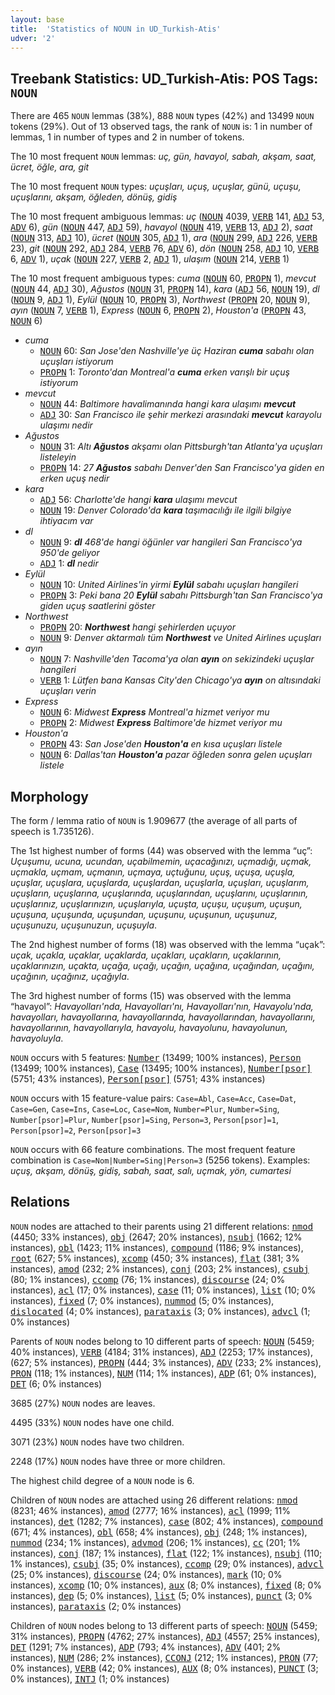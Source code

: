 ```yaml
---
layout: base
title:  'Statistics of NOUN in UD_Turkish-Atis'
udver: '2'
---
```


## Treebank Statistics: UD_Turkish-Atis: POS Tags: `NOUN`

There are 465 `NOUN` lemmas (38%), 888 `NOUN` types (42%) and 13499 `NOUN` tokens (29%).
Out of 13 observed tags, the rank of `NOUN` is: 1 in number of lemmas, 1 in number of types and 2 in number of tokens.

The 10 most frequent `NOUN` lemmas: <em>uç, gün, havayol, sabah, akşam, saat, ücret, öğle, ara, git</em>

The 10 most frequent `NOUN` types:  <em>uçuşları, uçuş, uçuşlar, günü, uçuşu, uçuşlarını, akşam, öğleden, dönüş, gidiş</em>

The 10 most frequent ambiguous lemmas: <em>uç</em> (<tt><a href="tr_atis-pos-NOUN.html">NOUN</a></tt> 4039, <tt><a href="tr_atis-pos-VERB.html">VERB</a></tt> 141, <tt><a href="tr_atis-pos-ADJ.html">ADJ</a></tt> 53, <tt><a href="tr_atis-pos-ADV.html">ADV</a></tt> 6), <em>gün</em> (<tt><a href="tr_atis-pos-NOUN.html">NOUN</a></tt> 447, <tt><a href="tr_atis-pos-ADJ.html">ADJ</a></tt> 59), <em>havayol</em> (<tt><a href="tr_atis-pos-NOUN.html">NOUN</a></tt> 419, <tt><a href="tr_atis-pos-VERB.html">VERB</a></tt> 13, <tt><a href="tr_atis-pos-ADJ.html">ADJ</a></tt> 2), <em>saat</em> (<tt><a href="tr_atis-pos-NOUN.html">NOUN</a></tt> 313, <tt><a href="tr_atis-pos-ADJ.html">ADJ</a></tt> 10), <em>ücret</em> (<tt><a href="tr_atis-pos-NOUN.html">NOUN</a></tt> 305, <tt><a href="tr_atis-pos-ADJ.html">ADJ</a></tt> 1), <em>ara</em> (<tt><a href="tr_atis-pos-NOUN.html">NOUN</a></tt> 299, <tt><a href="tr_atis-pos-ADJ.html">ADJ</a></tt> 226, <tt><a href="tr_atis-pos-VERB.html">VERB</a></tt> 23), <em>git</em> (<tt><a href="tr_atis-pos-NOUN.html">NOUN</a></tt> 292, <tt><a href="tr_atis-pos-ADJ.html">ADJ</a></tt> 284, <tt><a href="tr_atis-pos-VERB.html">VERB</a></tt> 76, <tt><a href="tr_atis-pos-ADV.html">ADV</a></tt> 6), <em>dön</em> (<tt><a href="tr_atis-pos-NOUN.html">NOUN</a></tt> 258, <tt><a href="tr_atis-pos-ADJ.html">ADJ</a></tt> 10, <tt><a href="tr_atis-pos-VERB.html">VERB</a></tt> 6, <tt><a href="tr_atis-pos-ADV.html">ADV</a></tt> 1), <em>uçak</em> (<tt><a href="tr_atis-pos-NOUN.html">NOUN</a></tt> 227, <tt><a href="tr_atis-pos-VERB.html">VERB</a></tt> 2, <tt><a href="tr_atis-pos-ADJ.html">ADJ</a></tt> 1), <em>ulaşım</em> (<tt><a href="tr_atis-pos-NOUN.html">NOUN</a></tt> 214, <tt><a href="tr_atis-pos-VERB.html">VERB</a></tt> 1)

The 10 most frequent ambiguous types:  <em>cuma</em> (<tt><a href="tr_atis-pos-NOUN.html">NOUN</a></tt> 60, <tt><a href="tr_atis-pos-PROPN.html">PROPN</a></tt> 1), <em>mevcut</em> (<tt><a href="tr_atis-pos-NOUN.html">NOUN</a></tt> 44, <tt><a href="tr_atis-pos-ADJ.html">ADJ</a></tt> 30), <em>Ağustos</em> (<tt><a href="tr_atis-pos-NOUN.html">NOUN</a></tt> 31, <tt><a href="tr_atis-pos-PROPN.html">PROPN</a></tt> 14), <em>kara</em> (<tt><a href="tr_atis-pos-ADJ.html">ADJ</a></tt> 56, <tt><a href="tr_atis-pos-NOUN.html">NOUN</a></tt> 19), <em>dl</em> (<tt><a href="tr_atis-pos-NOUN.html">NOUN</a></tt> 9, <tt><a href="tr_atis-pos-ADJ.html">ADJ</a></tt> 1), <em>Eylül</em> (<tt><a href="tr_atis-pos-NOUN.html">NOUN</a></tt> 10, <tt><a href="tr_atis-pos-PROPN.html">PROPN</a></tt> 3), <em>Northwest</em> (<tt><a href="tr_atis-pos-PROPN.html">PROPN</a></tt> 20, <tt><a href="tr_atis-pos-NOUN.html">NOUN</a></tt> 9), <em>ayın</em> (<tt><a href="tr_atis-pos-NOUN.html">NOUN</a></tt> 7, <tt><a href="tr_atis-pos-VERB.html">VERB</a></tt> 1), <em>Express</em> (<tt><a href="tr_atis-pos-NOUN.html">NOUN</a></tt> 6, <tt><a href="tr_atis-pos-PROPN.html">PROPN</a></tt> 2), <em>Houston'a</em> (<tt><a href="tr_atis-pos-PROPN.html">PROPN</a></tt> 43, <tt><a href="tr_atis-pos-NOUN.html">NOUN</a></tt> 6)


* <em>cuma</em>
  * <tt><a href="tr_atis-pos-NOUN.html">NOUN</a></tt> 60: <em>San Jose'den Nashville'ye üç Haziran <b>cuma</b> sabahı olan uçuşları istiyorum</em>
  * <tt><a href="tr_atis-pos-PROPN.html">PROPN</a></tt> 1: <em>Toronto'dan Montreal'a <b>cuma</b> erken varışlı bir uçuş istiyorum</em>
* <em>mevcut</em>
  * <tt><a href="tr_atis-pos-NOUN.html">NOUN</a></tt> 44: <em>Baltimore havalimanında hangi kara ulaşımı <b>mevcut</b></em>
  * <tt><a href="tr_atis-pos-ADJ.html">ADJ</a></tt> 30: <em>San Francisco ile şehir merkezi arasındaki <b>mevcut</b> karayolu ulaşımı nedir</em>
* <em>Ağustos</em>
  * <tt><a href="tr_atis-pos-NOUN.html">NOUN</a></tt> 31: <em>Altı <b>Ağustos</b> akşamı olan Pittsburgh'tan Atlanta'ya uçuşları listeleyin</em>
  * <tt><a href="tr_atis-pos-PROPN.html">PROPN</a></tt> 14: <em>27 <b>Ağustos</b> sabahı Denver'den San Francisco'ya giden en erken uçuş nedir</em>
* <em>kara</em>
  * <tt><a href="tr_atis-pos-ADJ.html">ADJ</a></tt> 56: <em>Charlotte'de hangi <b>kara</b> ulaşımı mevcut</em>
  * <tt><a href="tr_atis-pos-NOUN.html">NOUN</a></tt> 19: <em>Denver Colorado'da <b>kara</b> taşımacılığı ile ilgili bilgiye ihtiyacım var</em>
* <em>dl</em>
  * <tt><a href="tr_atis-pos-NOUN.html">NOUN</a></tt> 9: <em><b>dl</b> 468'de hangi öğünler var hangileri San Francisco'ya 950'de geliyor</em>
  * <tt><a href="tr_atis-pos-ADJ.html">ADJ</a></tt> 1: <em><b>dl</b> nedir</em>
* <em>Eylül</em>
  * <tt><a href="tr_atis-pos-NOUN.html">NOUN</a></tt> 10: <em>United Airlines'in yirmi <b>Eylül</b> sabahı uçuşları hangileri</em>
  * <tt><a href="tr_atis-pos-PROPN.html">PROPN</a></tt> 3: <em>Peki bana 20 <b>Eylül</b> sabahı Pittsburgh'tan San Francisco'ya giden uçuş saatlerini göster</em>
* <em>Northwest</em>
  * <tt><a href="tr_atis-pos-PROPN.html">PROPN</a></tt> 20: <em><b>Northwest</b> hangi şehirlerden uçuyor</em>
  * <tt><a href="tr_atis-pos-NOUN.html">NOUN</a></tt> 9: <em>Denver aktarmalı tüm <b>Northwest</b> ve United Airlines uçuşları</em>
* <em>ayın</em>
  * <tt><a href="tr_atis-pos-NOUN.html">NOUN</a></tt> 7: <em>Nashville'den Tacoma'ya olan <b>ayın</b> on sekizindeki uçuşlar hangileri</em>
  * <tt><a href="tr_atis-pos-VERB.html">VERB</a></tt> 1: <em>Lütfen bana Kansas City'den Chicago'ya <b>ayın</b> on altısındaki uçuşları verin</em>
* <em>Express</em>
  * <tt><a href="tr_atis-pos-NOUN.html">NOUN</a></tt> 6: <em>Midwest <b>Express</b> Montreal'a hizmet veriyor mu</em>
  * <tt><a href="tr_atis-pos-PROPN.html">PROPN</a></tt> 2: <em>Midwest <b>Express</b> Baltimore'de hizmet veriyor mu</em>
* <em>Houston'a</em>
  * <tt><a href="tr_atis-pos-PROPN.html">PROPN</a></tt> 43: <em>San Jose'den <b>Houston'a</b> en kısa uçuşları listele</em>
  * <tt><a href="tr_atis-pos-NOUN.html">NOUN</a></tt> 6: <em>Dallas'tan <b>Houston'a</b> pazar öğleden sonra gelen uçuşları listele</em>

## Morphology

The form / lemma ratio of `NOUN` is 1.909677 (the average of all parts of speech is 1.735126).

The 1st highest number of forms (44) was observed with the lemma “uç”: <em>Uçuşumu, ucuna, ucundan, uçabilmemin, uçacağınızı, uçmadığı, uçmak, uçmakla, uçmam, uçmanın, uçmaya, uçtuğunu, uçuş, uçuşa, uçuşla, uçuşlar, uçuşlara, uçuşlarda, uçuşlardan, uçuşlarla, uçuşları, uçuşlarım, uçuşların, uçuşlarına, uçuşlarında, uçuşlarından, uçuşlarını, uçuşlarının, uçuşlarınız, uçuşlarınızın, uçuşlarıyla, uçuşta, uçuşu, uçuşum, uçuşun, uçuşuna, uçuşunda, uçuşundan, uçuşunu, uçuşunun, uçuşunuz, uçuşunuzu, uçuşunuzun, uçuşuyla</em>.

The 2nd highest number of forms (18) was observed with the lemma “uçak”: <em>uçak, uçakla, uçaklar, uçaklarda, uçakları, uçakların, uçaklarının, uçaklarınızın, uçakta, uçağa, uçağı, uçağın, uçağına, uçağından, uçağını, uçağının, uçağınız, uçağıyla</em>.

The 3rd highest number of forms (15) was observed with the lemma “havayol”: <em>Havayolları'nda, Havayolları'nı, Havayolları'nın, Havayolu'nda, havayolları, havayollarına, havayollarında, havayollarından, havayollarını, havayollarının, havayollarıyla, havayolu, havayolunu, havayolunun, havayoluyla</em>.

`NOUN` occurs with 5 features: <tt><a href="tr_atis-feat-Number.html">Number</a></tt> (13499; 100% instances), <tt><a href="tr_atis-feat-Person.html">Person</a></tt> (13499; 100% instances), <tt><a href="tr_atis-feat-Case.html">Case</a></tt> (13495; 100% instances), <tt><a href="tr_atis-feat-Number-psor.html">Number[psor]</a></tt> (5751; 43% instances), <tt><a href="tr_atis-feat-Person-psor.html">Person[psor]</a></tt> (5751; 43% instances)

`NOUN` occurs with 15 feature-value pairs: `Case=Abl`, `Case=Acc`, `Case=Dat`, `Case=Gen`, `Case=Ins`, `Case=Loc`, `Case=Nom`, `Number=Plur`, `Number=Sing`, `Number[psor]=Plur`, `Number[psor]=Sing`, `Person=3`, `Person[psor]=1`, `Person[psor]=2`, `Person[psor]=3`

`NOUN` occurs with 66 feature combinations.
The most frequent feature combination is `Case=Nom|Number=Sing|Person=3` (5256 tokens).
Examples: <em>uçuş, akşam, dönüş, gidiş, sabah, saat, salı, uçmak, yön, cumartesi</em>


## Relations

`NOUN` nodes are attached to their parents using 21 different relations: <tt><a href="tr_atis-dep-nmod.html">nmod</a></tt> (4450; 33% instances), <tt><a href="tr_atis-dep-obj.html">obj</a></tt> (2647; 20% instances), <tt><a href="tr_atis-dep-nsubj.html">nsubj</a></tt> (1662; 12% instances), <tt><a href="tr_atis-dep-obl.html">obl</a></tt> (1423; 11% instances), <tt><a href="tr_atis-dep-compound.html">compound</a></tt> (1186; 9% instances), <tt><a href="tr_atis-dep-root.html">root</a></tt> (627; 5% instances), <tt><a href="tr_atis-dep-xcomp.html">xcomp</a></tt> (450; 3% instances), <tt><a href="tr_atis-dep-flat.html">flat</a></tt> (381; 3% instances), <tt><a href="tr_atis-dep-amod.html">amod</a></tt> (232; 2% instances), <tt><a href="tr_atis-dep-conj.html">conj</a></tt> (203; 2% instances), <tt><a href="tr_atis-dep-csubj.html">csubj</a></tt> (80; 1% instances), <tt><a href="tr_atis-dep-ccomp.html">ccomp</a></tt> (76; 1% instances), <tt><a href="tr_atis-dep-discourse.html">discourse</a></tt> (24; 0% instances), <tt><a href="tr_atis-dep-acl.html">acl</a></tt> (17; 0% instances), <tt><a href="tr_atis-dep-case.html">case</a></tt> (11; 0% instances), <tt><a href="tr_atis-dep-list.html">list</a></tt> (10; 0% instances), <tt><a href="tr_atis-dep-fixed.html">fixed</a></tt> (7; 0% instances), <tt><a href="tr_atis-dep-nummod.html">nummod</a></tt> (5; 0% instances), <tt><a href="tr_atis-dep-dislocated.html">dislocated</a></tt> (4; 0% instances), <tt><a href="tr_atis-dep-parataxis.html">parataxis</a></tt> (3; 0% instances), <tt><a href="tr_atis-dep-advcl.html">advcl</a></tt> (1; 0% instances)

Parents of `NOUN` nodes belong to 10 different parts of speech: <tt><a href="tr_atis-pos-NOUN.html">NOUN</a></tt> (5459; 40% instances), <tt><a href="tr_atis-pos-VERB.html">VERB</a></tt> (4184; 31% instances), <tt><a href="tr_atis-pos-ADJ.html">ADJ</a></tt> (2253; 17% instances),  (627; 5% instances), <tt><a href="tr_atis-pos-PROPN.html">PROPN</a></tt> (444; 3% instances), <tt><a href="tr_atis-pos-ADV.html">ADV</a></tt> (233; 2% instances), <tt><a href="tr_atis-pos-PRON.html">PRON</a></tt> (118; 1% instances), <tt><a href="tr_atis-pos-NUM.html">NUM</a></tt> (114; 1% instances), <tt><a href="tr_atis-pos-ADP.html">ADP</a></tt> (61; 0% instances), <tt><a href="tr_atis-pos-DET.html">DET</a></tt> (6; 0% instances)

3685 (27%) `NOUN` nodes are leaves.

4495 (33%) `NOUN` nodes have one child.

3071 (23%) `NOUN` nodes have two children.

2248 (17%) `NOUN` nodes have three or more children.

The highest child degree of a `NOUN` node is 6.

Children of `NOUN` nodes are attached using 26 different relations: <tt><a href="tr_atis-dep-nmod.html">nmod</a></tt> (8231; 46% instances), <tt><a href="tr_atis-dep-amod.html">amod</a></tt> (2777; 16% instances), <tt><a href="tr_atis-dep-acl.html">acl</a></tt> (1999; 11% instances), <tt><a href="tr_atis-dep-det.html">det</a></tt> (1282; 7% instances), <tt><a href="tr_atis-dep-case.html">case</a></tt> (802; 4% instances), <tt><a href="tr_atis-dep-compound.html">compound</a></tt> (671; 4% instances), <tt><a href="tr_atis-dep-obl.html">obl</a></tt> (658; 4% instances), <tt><a href="tr_atis-dep-obj.html">obj</a></tt> (248; 1% instances), <tt><a href="tr_atis-dep-nummod.html">nummod</a></tt> (234; 1% instances), <tt><a href="tr_atis-dep-advmod.html">advmod</a></tt> (206; 1% instances), <tt><a href="tr_atis-dep-cc.html">cc</a></tt> (201; 1% instances), <tt><a href="tr_atis-dep-conj.html">conj</a></tt> (187; 1% instances), <tt><a href="tr_atis-dep-flat.html">flat</a></tt> (122; 1% instances), <tt><a href="tr_atis-dep-nsubj.html">nsubj</a></tt> (110; 1% instances), <tt><a href="tr_atis-dep-csubj.html">csubj</a></tt> (35; 0% instances), <tt><a href="tr_atis-dep-ccomp.html">ccomp</a></tt> (29; 0% instances), <tt><a href="tr_atis-dep-advcl.html">advcl</a></tt> (25; 0% instances), <tt><a href="tr_atis-dep-discourse.html">discourse</a></tt> (24; 0% instances), <tt><a href="tr_atis-dep-mark.html">mark</a></tt> (10; 0% instances), <tt><a href="tr_atis-dep-xcomp.html">xcomp</a></tt> (10; 0% instances), <tt><a href="tr_atis-dep-aux.html">aux</a></tt> (8; 0% instances), <tt><a href="tr_atis-dep-fixed.html">fixed</a></tt> (8; 0% instances), <tt><a href="tr_atis-dep-dep.html">dep</a></tt> (5; 0% instances), <tt><a href="tr_atis-dep-list.html">list</a></tt> (5; 0% instances), <tt><a href="tr_atis-dep-punct.html">punct</a></tt> (3; 0% instances), <tt><a href="tr_atis-dep-parataxis.html">parataxis</a></tt> (2; 0% instances)

Children of `NOUN` nodes belong to 13 different parts of speech: <tt><a href="tr_atis-pos-NOUN.html">NOUN</a></tt> (5459; 31% instances), <tt><a href="tr_atis-pos-PROPN.html">PROPN</a></tt> (4762; 27% instances), <tt><a href="tr_atis-pos-ADJ.html">ADJ</a></tt> (4557; 25% instances), <tt><a href="tr_atis-pos-DET.html">DET</a></tt> (1291; 7% instances), <tt><a href="tr_atis-pos-ADP.html">ADP</a></tt> (793; 4% instances), <tt><a href="tr_atis-pos-ADV.html">ADV</a></tt> (401; 2% instances), <tt><a href="tr_atis-pos-NUM.html">NUM</a></tt> (286; 2% instances), <tt><a href="tr_atis-pos-CCONJ.html">CCONJ</a></tt> (212; 1% instances), <tt><a href="tr_atis-pos-PRON.html">PRON</a></tt> (77; 0% instances), <tt><a href="tr_atis-pos-VERB.html">VERB</a></tt> (42; 0% instances), <tt><a href="tr_atis-pos-AUX.html">AUX</a></tt> (8; 0% instances), <tt><a href="tr_atis-pos-PUNCT.html">PUNCT</a></tt> (3; 0% instances), <tt><a href="tr_atis-pos-INTJ.html">INTJ</a></tt> (1; 0% instances)

